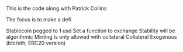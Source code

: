 This is the code along with Patrick Collins

The focus is to make a defi

Stablecoin pegged to 1 usd
    Set a function to exchange
Stability will be algorithmic
    Minting is only allowed with collateral
Collateral Exogenous (btc/eth, ERC20 version)

